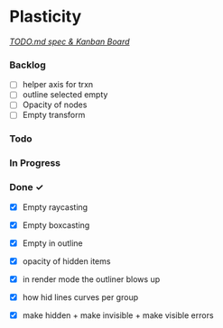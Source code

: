# Plasticity

<em>[TODO.md spec & Kanban Board](https://bit.ly/3fCwKfM)</em>

### Backlog

- [ ] helper axis for trxn  
- [ ] outline selected empty  
- [ ] Opacity of nodes  
- [ ] Empty transform  

### Todo


### In Progress


### Done ✓

- [x] Empty raycasting  
- [x] Empty boxcasting  
- [x] Empty in outline  
- [x] opacity of hidden items  
- [x] in render mode the outliner blows up  
- [x] how hid lines curves per group  
- [x] make hidden + make invisible + make visible errors  


